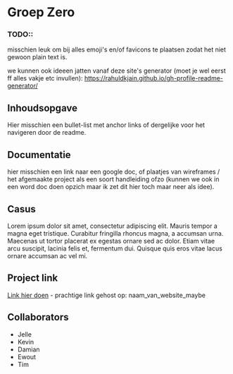 # Groep Zero

### TODO::
misschien leuk om bij alles emoji's en/of favicons te plaatsen zodat het niet gewoon plain text is.

we kunnen ook ideeen jatten vanaf deze site's generator (moet je wel eerst ff alles vakje etc invullen): https://rahuldkjain.github.io/gh-profile-readme-generator/

## Inhoudsopgave
Hier misschien een bullet-list met anchor links of dergelijke voor het navigeren door de readme.

## Documentatie
hier misschien een link naar een google doc, of plaatjes van wireframes / het afgemaakte project als een soort handleiding ofzo (kunnen we ook in een word doc doen opzich maar ik zet dit hier toch maar neer als idee).

## Casus
Lorem ipsum dolor sit amet, consectetur adipiscing elit. Mauris tempor a magna eget tristique. Curabitur fringilla rhoncus magna, a accumsan urna. Maecenas ut tortor placerat ex egestas ornare sed ac dolor. Etiam vitae arcu suscipit, lacinia felis et, fermentum dui. Quisque quis eros vitae lacus ornare accumsan ac vel mi.

## Project link
[Link hier doen](https://www.google.com) - prachtige link gehost op: naam_van_website_maybe

## Collaborators
- Jelle
- Kevin
- Damian
- Ewout
- Tim

